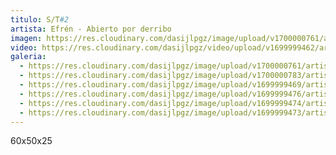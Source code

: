 ```yaml
---
titulo: S/T#2
artista: Efrén - Abierto por derribo
imagen: https://res.cloudinary.com/dasijlpgz/image/upload/v1700000761/artistas/Efr%C3%A9n%20-%20Abierto%20por%20derribo/S-T2/P1070865.jpg
video: https://res.cloudinary.com/dasijlpgz/video/upload/v1699999462/artistas/Efr%C3%A9n%20-%20Abierto%20por%20derribo/S-T2/Sin_t%C3%ADtulo_1.mp4
galeria:
  - https://res.cloudinary.com/dasijlpgz/image/upload/v1700000761/artistas/Efr%C3%A9n%20-%20Abierto%20por%20derribo/S-T2/P1070865.jpg
  - https://res.cloudinary.com/dasijlpgz/image/upload/v1700000783/artistas/Efr%C3%A9n%20-%20Abierto%20por%20derribo/S-T2/P1070852.jpg
  - https://res.cloudinary.com/dasijlpgz/image/upload/v1699999469/artistas/Efr%C3%A9n%20-%20Abierto%20por%20derribo/S-T2/P1070851.jpg
  - https://res.cloudinary.com/dasijlpgz/image/upload/v1699999476/artistas/Efr%C3%A9n%20-%20Abierto%20por%20derribo/S-T2/P1070863.jpg
  - https://res.cloudinary.com/dasijlpgz/image/upload/v1699999474/artistas/Efr%C3%A9n%20-%20Abierto%20por%20derribo/S-T2/P1070861.jpg
  - https://res.cloudinary.com/dasijlpgz/image/upload/v1699999473/artistas/Efr%C3%A9n%20-%20Abierto%20por%20derribo/S-T2/P1070859.jpg
---
```

6﻿0x50x25